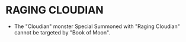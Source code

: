 # RAGING CLOUDIAN

*   The "Cloudian" monster Special Summoned with "Raging Cloudian" cannot be targeted by "Book of Moon".
